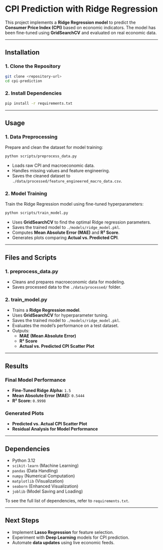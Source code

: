 # **CPI Prediction with Ridge Regression**

This project implements a **Ridge Regression model** to predict the **Consumer Price Index (CPI)** based on economic indicators. The model has been fine-tuned using **GridSearchCV** and evaluated on real economic data.

---

## **Installation**
### **1. Clone the Repository**
```bash
git clone <repository-url>
cd cpi-prediction
```

### **2. Install Dependencies**
```bash
pip install -r requirements.txt
```

---

## **Usage**
### **1. Data Preprocessing**
Prepare and clean the dataset for model training:
```bash
python scripts/preprocess_data.py
```
- Loads raw CPI and macroeconomic data.
- Handles missing values and feature engineering.
- Saves the cleaned dataset to `./data/processed/feature_engineered_macro_data.csv`.

### **2. Model Training**
Train the Ridge Regression model using fine-tuned hyperparameters:
```bash
python scripts/train_model.py
```
- Uses **GridSearchCV** to find the optimal Ridge regression parameters.
- Saves the trained model to `./models/ridge_model.pkl`.
- Computes **Mean Absolute Error (MAE)** and **R² Score**.
- Generates plots comparing **Actual vs. Predicted CPI**.

---

## **Files and Scripts**
### **1. preprocess_data.py**
- Cleans and prepares macroeconomic data for modeling.
- Saves processed data to the `./data/processed/` folder.

### **2. train_model.py**
- Trains a **Ridge Regression model**.
- Uses **GridSearchCV** for hyperparameter tuning.
- Saves the trained model to `./models/ridge_model.pkl`.
- Evaluates the model’s performance on a test dataset.
- Outputs:
  - **MAE (Mean Absolute Error)**
  - **R² Score**
  - **Actual vs. Predicted CPI Scatter Plot**

---

## **Results**
### **Final Model Performance**
- **Fine-Tuned Ridge Alpha:** `1.5`
- **Mean Absolute Error (MAE):** `0.5444`
- **R² Score:** `0.9998`

### **Generated Plots**
- **Predicted vs. Actual CPI Scatter Plot**
- **Residual Analysis for Model Performance**

---

## **Dependencies**
- Python 3.12
- `scikit-learn` (Machine Learning)
- `pandas` (Data Handling)
- `numpy` (Numerical Computation)
- `matplotlib` (Visualization)
- `seaborn` (Enhanced Visualization)
- `joblib` (Model Saving and Loading)

To see the full list of dependencies, refer to `requirements.txt`.

---

## **Next Steps**
- Implement **Lasso Regression** for feature selection.
- Experiment with **Deep Learning** models for CPI prediction.
- Automate **data updates** using live economic feeds.
